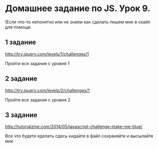 # Домашнее задание по JS. Урок 9.

!Если что-то непонятно или не знаем как сделать пишем мне в скайп для помощи

## 1 задание

http://try.jquery.com/levels/1/challenges/1

Пройти все задания с уровня 1

## 2 задание

http://try.jquery.com/levels/2/challenges/1

Пройти все задания с уровня 2

## 3 задание

http://tutorialzine.com/2014/05/javascript-challenge-make-me-blue/

Все что будете еделать сдесь кидайте в файл сохраняйте и высылайте мне
